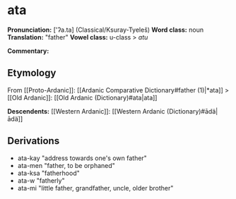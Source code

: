 # ata
**Pronunciation:** \['ʔa.ta] (Classical/Ksuray-Tyeleš)
**Word class:** noun
**Translation:** "father"
**Vowel class:** u-class > *atu*

**Commentary:** 
## Etymology
From [[Proto-Ardanic]]: [[Ardanic Comparative Dictionary#father (1)|\*ata]] > [[Old Ardanic]]: [[Old Ardanic (Dictionary)#ata|ata]]

**Descendents:** [[Western Ardanic]]: [[Western Ardanic (Dictionary)#ādä|ādä]]
## Derivations
- ata-kay "address towards one's own father"
- ata-men "father, to be orphaned"
- ata-ksa "fatherhood"
- ata-w "fatherly"
- ata-mi "little father, grandfather, uncle, older brother"